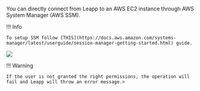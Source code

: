 You can directly connect from Leapp to an AWS EC2 instance through AWS System Manager (AWS SSM).

!!! Info

    To setup SSM follow [THIS](https://docs.aws.amazon.com/systems-manager/latest/userguide/session-manager-getting-started.html) guide.

![](../../images/screens/newuxui/aws-ssm.png?style=center-img)

!!! Warning

    If the user is not granted the right permissions, the operation will fail and Leapp will throw an error message.> 


